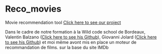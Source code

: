# Reco_movies
Movie recommendation tool
[Click here to see our project](https://share.streamlit.io/augustin-chab/reco_movies/main/Streamlit_projet2_Github.py 'Our project')

Dans le cadre de notre formation à la Wild code school de Bordeaux, Valentin Balzano ([Click here to see his Github](https://github.com/valentinbalzano)), Giovanni Jolard ([Click here to see his Github](https://github.com/valentinbalzano)) et moi même avont mis en place un moteur de recommandation de films.  sur la base du site IMDb
